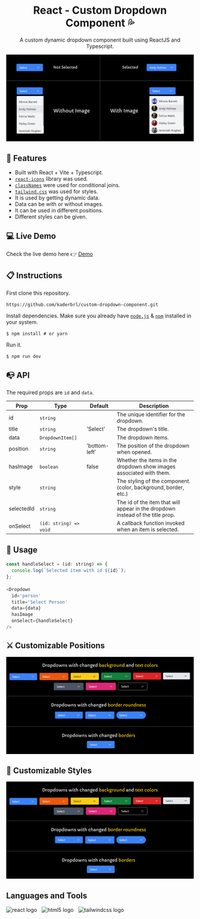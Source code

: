 # <h1 align="center">React - Custom Dropdown Component 💦</h1>

<p align="center">A custom dynamic dropdown component built using ReactJS and Typescript.</p>

<div align="center">
    <img  src="/public/dropdown.png" alt="Custom Dropdown Component with React" title="Custom Dropdown Component" />
</div>

## 💎 Features

- Built with React + Vite + Typescript.
- [`react-icons`](https://react-icons.github.io/react-icons/) library was used.
- [`classNames`](https://jedwatson.github.io/classnames/) were used for conditional joins.
- [`tailwind.css`](https://tailwindcss.com/docs/guides/vite) was used for styles.
- It is used by getting dynamic data.
- Data can be with or without images.
- It can be used in different positions.
- Different styles can be given.

## 💻 Live Demo

Check the live demo here 👉 [Demo]() 

## 📋 Instructions

First clone this repository.

```shell
https://github.com/kaderbrl/custom-dropdown-component.git
```

Install dependencies. Make sure you already have [`node.js`](https://nodejs.org/en/) & [`npm`](https://www.npmjs.com/) installed in your system.

```shell
$ npm install # or yarn
```

Run it.

```shell
$ npm run dev
```

## 📭 API
The required props are `id` and `data`.

| 	Prop	 | 	Type	 | 	Default	 | 	Description	 | 
| 	-----	 | 	-----	 | 	-----	 | -----	|
| 	id	| 	`string`	| 		 | The unique identifier for the dropdown.	 | 
| 	title	| 	`string`	| 	'Select'	 | The dropdown's title.	 | 
| 	data	| 	`DropdownItem[]`	| 		 | The dropdown items.	 | 
| 	position	| 	`string`	| 	'bottom-left'	 | The position of the dropdown when opened.	 | 
| 	hasImage	| 	`boolean`	| 	false	 | Whether the items in the dropdown show images associated with them.	 | 
| 	style	| 	`string`	| 		 | The styling of the component. (color, background, border, etc.)	 | 
| 	selectedId	| 	`string`	| 		 | The id of the item that will appear in the dropdown instead of the title prop.	 | 
| 	onSelect	| 	`(id: string) => void`	| 		 | A callback function invoked when an item is selected.	 | 

## 🔑 Usage

```js
const handleSelect = (id: string) => {
  console.log(`Selected item with id ${id}`);
};

<Dropdown
  id='person'
  title='Select Person'
  data={data}
  hasImage
  onSelect={handleSelect}
/>
```

## ⚔️ Customizable  Positions
<div align="center">
    <img  src="/public/dropdown-styles.png" alt="Customizable Positions" title="Customizable Positions" />
</div>

## 🎨 Customizable Styles
<div align="center">
    <img  src="/public/dropdown-styles.png" alt="Customizable Styles" title="Customizable Styles" />
</div>

## Languages and Tools

<div align="left">
  <img src="https://cdn.jsdelivr.net/gh/devicons/devicon/icons/react/react-original.svg" height="30" alt="react logo"  />
  <img width="5" />
  <img src="https://cdn.jsdelivr.net/gh/devicons/devicon/icons/html5/html5-original.svg" height="30" alt="html5 logo"  />
  <img width="5" />
  <img src="https://www.vectorlogo.zone/logos/tailwindcss/tailwindcss-icon.svg" height="35" alt="tailwindcss logo"  />
</div>
